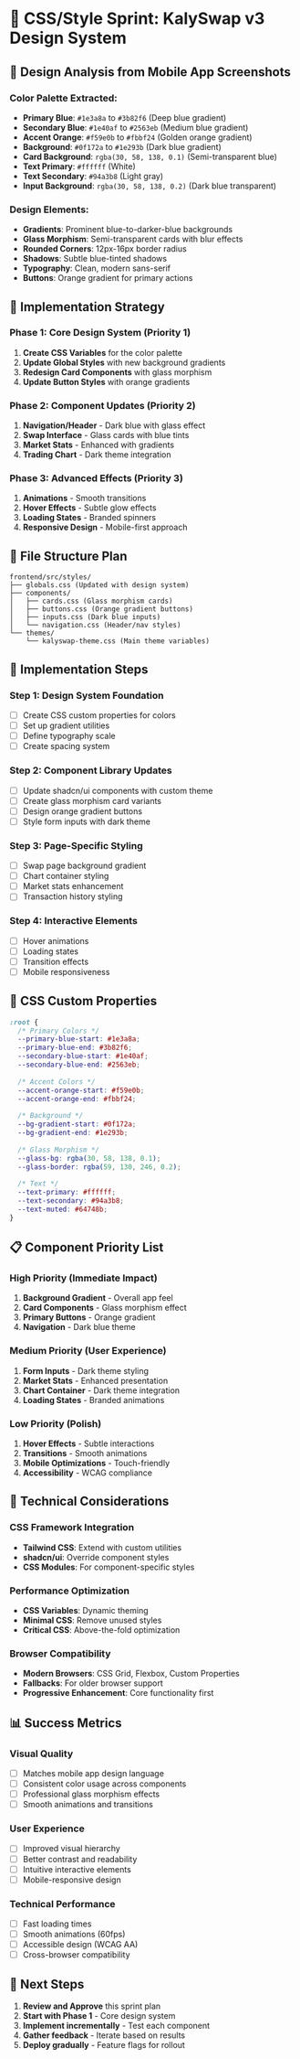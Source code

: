 # 🎨 CSS/Style Sprint: KalySwap v3 Design System

## 📱 Design Analysis from Mobile App Screenshots

### **Color Palette Extracted:**
- **Primary Blue**: `#1e3a8a` to `#3b82f6` (Deep blue gradient)
- **Secondary Blue**: `#1e40af` to `#2563eb` (Medium blue gradient)  
- **Accent Orange**: `#f59e0b` to `#fbbf24` (Golden orange gradient)
- **Background**: `#0f172a` to `#1e293b` (Dark blue gradient)
- **Card Background**: `rgba(30, 58, 138, 0.1)` (Semi-transparent blue)
- **Text Primary**: `#ffffff` (White)
- **Text Secondary**: `#94a3b8` (Light gray)
- **Input Background**: `rgba(30, 58, 138, 0.2)` (Dark blue transparent)

### **Design Elements:**
- **Gradients**: Prominent blue-to-darker-blue backgrounds
- **Glass Morphism**: Semi-transparent cards with blur effects
- **Rounded Corners**: 12px-16px border radius
- **Shadows**: Subtle blue-tinted shadows
- **Typography**: Clean, modern sans-serif
- **Buttons**: Orange gradient for primary actions

## 🎯 Implementation Strategy

### **Phase 1: Core Design System (Priority 1)**
1. **Create CSS Variables** for the color palette
2. **Update Global Styles** with new background gradients
3. **Redesign Card Components** with glass morphism
4. **Update Button Styles** with orange gradients

### **Phase 2: Component Updates (Priority 2)**
1. **Navigation/Header** - Dark blue with glass effect
2. **Swap Interface** - Glass cards with blue tints
3. **Market Stats** - Enhanced with gradients
4. **Trading Chart** - Dark theme integration

### **Phase 3: Advanced Effects (Priority 3)**
1. **Animations** - Smooth transitions
2. **Hover Effects** - Subtle glow effects
3. **Loading States** - Branded spinners
4. **Responsive Design** - Mobile-first approach

## 📁 File Structure Plan

```
frontend/src/styles/
├── globals.css (Updated with design system)
├── components/
│   ├── cards.css (Glass morphism cards)
│   ├── buttons.css (Orange gradient buttons)
│   ├── inputs.css (Dark blue inputs)
│   └── navigation.css (Header/nav styles)
└── themes/
    └── kalyswap-theme.css (Main theme variables)
```

## 🚀 Implementation Steps

### **Step 1: Design System Foundation**
- [ ] Create CSS custom properties for colors
- [ ] Set up gradient utilities
- [ ] Define typography scale
- [ ] Create spacing system

### **Step 2: Component Library Updates**
- [ ] Update shadcn/ui components with custom theme
- [ ] Create glass morphism card variants
- [ ] Design orange gradient buttons
- [ ] Style form inputs with dark theme

### **Step 3: Page-Specific Styling**
- [ ] Swap page background gradient
- [ ] Chart container styling
- [ ] Market stats enhancement
- [ ] Transaction history styling

### **Step 4: Interactive Elements**
- [ ] Hover animations
- [ ] Loading states
- [ ] Transition effects
- [ ] Mobile responsiveness

## 🎨 CSS Custom Properties

```css
:root {
  /* Primary Colors */
  --primary-blue-start: #1e3a8a;
  --primary-blue-end: #3b82f6;
  --secondary-blue-start: #1e40af;
  --secondary-blue-end: #2563eb;
  
  /* Accent Colors */
  --accent-orange-start: #f59e0b;
  --accent-orange-end: #fbbf24;
  
  /* Background */
  --bg-gradient-start: #0f172a;
  --bg-gradient-end: #1e293b;
  
  /* Glass Morphism */
  --glass-bg: rgba(30, 58, 138, 0.1);
  --glass-border: rgba(59, 130, 246, 0.2);
  
  /* Text */
  --text-primary: #ffffff;
  --text-secondary: #94a3b8;
  --text-muted: #64748b;
}
```

## 📋 Component Priority List

### **High Priority (Immediate Impact)**
1. **Background Gradient** - Overall app feel
2. **Card Components** - Glass morphism effect
3. **Primary Buttons** - Orange gradient
4. **Navigation** - Dark blue theme

### **Medium Priority (User Experience)**
1. **Form Inputs** - Dark theme styling
2. **Market Stats** - Enhanced presentation
3. **Chart Container** - Dark theme integration
4. **Loading States** - Branded animations

### **Low Priority (Polish)**
1. **Hover Effects** - Subtle interactions
2. **Transitions** - Smooth animations
3. **Mobile Optimizations** - Touch-friendly
4. **Accessibility** - WCAG compliance

## 🔧 Technical Considerations

### **CSS Framework Integration**
- **Tailwind CSS**: Extend with custom utilities
- **shadcn/ui**: Override component styles
- **CSS Modules**: For component-specific styles

### **Performance Optimization**
- **CSS Variables**: Dynamic theming
- **Minimal CSS**: Remove unused styles
- **Critical CSS**: Above-the-fold optimization

### **Browser Compatibility**
- **Modern Browsers**: CSS Grid, Flexbox, Custom Properties
- **Fallbacks**: For older browser support
- **Progressive Enhancement**: Core functionality first

## 📊 Success Metrics

### **Visual Quality**
- [ ] Matches mobile app design language
- [ ] Consistent color usage across components
- [ ] Professional glass morphism effects
- [ ] Smooth animations and transitions

### **User Experience**
- [ ] Improved visual hierarchy
- [ ] Better contrast and readability
- [ ] Intuitive interactive elements
- [ ] Mobile-responsive design

### **Technical Performance**
- [ ] Fast loading times
- [ ] Smooth animations (60fps)
- [ ] Accessible design (WCAG AA)
- [ ] Cross-browser compatibility

## 🎯 Next Steps

1. **Review and Approve** this sprint plan
2. **Start with Phase 1** - Core design system
3. **Implement incrementally** - Test each component
4. **Gather feedback** - Iterate based on results
5. **Deploy gradually** - Feature flags for rollout
